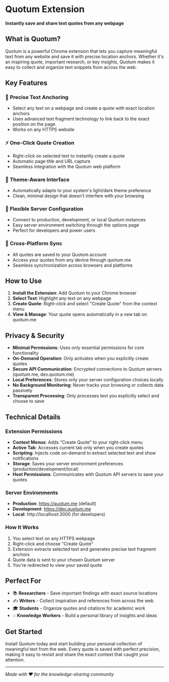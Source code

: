 <!-- markdownlint-disable MD036 MD034 -->

# Quotum Extension

**Instantly save and share text quotes from any webpage**

## What is Quotum?

Quotum is a powerful Chrome extension that lets you capture meaningful text from any website and save it with precise location anchors. Whether it's an inspiring quote, important research, or key insights, Quotum makes it easy to collect and organize text snippets from across the web.

## Key Features

### 🎯 **Precise Text Anchoring**

- Select any text on a webpage and create a quote with exact location anchors
- Uses advanced text fragment technology to link back to the exact position on the page
- Works on any HTTPS website

### ⚡ **One-Click Quote Creation**

- Right-click on selected text to instantly create a quote
- Automatic page title and URL capture
- Seamless integration with the Quotum web platform

### 🌙 **Theme-Aware Interface**

- Automatically adapts to your system's light/dark theme preference
- Clean, minimal design that doesn't interfere with your browsing

### 🔧 **Flexible Server Configuration**

- Connect to production, development, or local Quotum instances
- Easy server environment switching through the options page
- Perfect for developers and power users

### 📱 **Cross-Platform Sync**

- All quotes are saved to your Quotum account
- Access your quotes from any device through quotum.me
- Seamless synchronization across browsers and platforms

## How to Use

1. **Install the Extension**: Add Quotum to your Chrome browser
2. **Select Text**: Highlight any text on any webpage
3. **Create Quote**: Right-click and select "Create Quote" from the context menu
4. **View & Manage**: Your quote opens automatically in a new tab on quotum.me

## Privacy & Security

- **Minimal Permissions**: Uses only essential permissions for core functionality
- **On-Demand Operation**: Only activates when you explicitly create quotes
- **Secure API Communication**: Encrypted connections to Quotum servers (quotum.me, dev.quotum.me)
- **Local Preferences**: Stores only your server configuration choices locally
- **No Background Monitoring**: Never tracks your browsing or collects data passively
- **Transparent Processing**: Only processes text you explicitly select and choose to save

## Technical Details

### **Extension Permissions**

- **Context Menus**: Adds "Create Quote" to your right-click menu
- **Active Tab**: Accesses current tab only when you create quotes
- **Scripting**: Injects code on-demand to extract selected text and show notifications
- **Storage**: Saves your server environment preferences (production/development/local)
- **Host Permissions**: Communicates with Quotum API servers to save your quotes

### **Server Environments**

- **Production**: https://quotum.me (default)
- **Development**: https://dev.quotum.me
- **Local**: http://localhost:3000 (for developers)

### **How It Works**

1. You select text on any HTTPS webpage
2. Right-click and choose "Create Quote"
3. Extension extracts selected text and generates precise text fragment anchors
4. Quote data is sent to your chosen Quotum server
5. You're redirected to view your saved quote

## Perfect For

- 📚 **Researchers** - Save important findings with exact source locations
- ✍️ **Writers** - Collect inspiration and references from across the web
- 🎓 **Students** - Organize quotes and citations for academic work
- 💡 **Knowledge Workers** - Build a personal library of insights and ideas

## Get Started

Install Quotum today and start building your personal collection of meaningful text from the web. Every quote is saved with perfect precision, making it easy to revisit and share the exact context that caught your attention.

---

_Made with ❤️ for the knowledge-sharing community_
